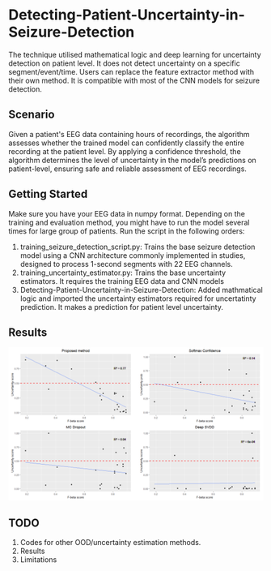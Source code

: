 # Detecting-Patient-Uncertainty-in-Seizure-Detection
The technique utilised mathematical logic and deep learning for uncertainty detection on patient level. It does not detect uncertainty on a specific segment/event/time. Users can replace the feature extractor method with their own method. It is compatible with most of the CNN models for seizure detection.

## Scenario
Given a patient's EEG data containing hours of recordings, the algorithm assesses whether the trained model can confidently classify the entire recording at the patient level. By applying a confidence threshold, the algorithm determines the level of uncertainty in the model’s predictions on patient-level, ensuring safe and reliable assessment of EEG recordings. 

## Getting Started
Make sure you have your EEG data in numpy format. Depending on the training and evaluation method, you might have to run the model several times for large group of patients. Run the script in the following orders:
1. training_seizure_detection_script.py: Trains the base seizure detection model using a CNN architecture commonly implemented in studies, designed to process 1-second segments with 22 EEG channels.
2. training_uncertainty_estimator.py: Trains the base uncertainty estimators. It requires the training EEG data and CNN models 
3. Detecting-Patient-Uncertainty-in-Seizure-Detection: Added mathmatical logic and imported the uncertainty estimators required for uncertatinty prediction. It makes a prediction for patient level uncertainty.

## Results
![Alt text](results.png)

## TODO
1. Codes for other OOD/uncertainty estimation methods. 
2. Results
3. Limitations

